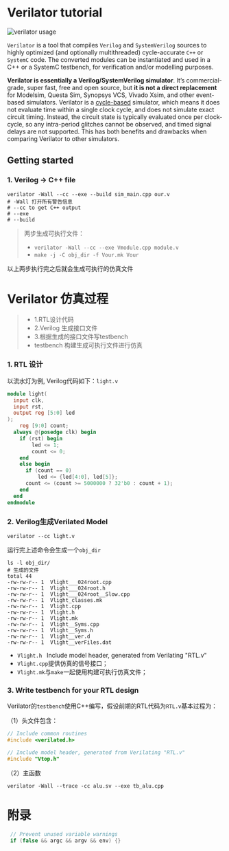 # Verilator tutorial

![verilator usage](/home/ypwang/learning_doc/image/verilator_usage_400x200-min.png)

`Verilator` is a tool that compiles `Verilog` and `SystemVerilog` sources to highly optimized (and optionally multithreaded) cycle-accurate `C++` or `SystemC` code. The converted modules can be instantiated and used in a C++ or a SystemC testbench, for verification and/or modelling purposes.

**Verilator is essentially a Verilog/SystemVerilog simulator**. It’s commercial-grade, super fast, free and open source, but **it is not a direct replacement** for Modelsim, Questa Sim, Synopsys VCS, Vivado Xsim, and other event-based simulators. Verilator is a [cycle-based](https://www.asic-world.com/verilog/verifaq3.html) simulator, which means it does not evaluate time within a single clock cycle, and does not simulate exact circuit timing. Instead, the circuit state is typically evaluated once per clock-cycle, so any intra-period glitches cannot be observed, and timed signal delays are not supported. This has both benefits and drawbacks when comparing Verilator to other simulators.

## Getting started

### 1. Verilog  -> C++ file

```shell
verilator -Wall --cc --exe --build sim_main.cpp our.v   
# -Wall 打开所有警告信息
# --cc to get C++ output
# --exe 
# --build 
```

> 两步生成可执行文件：
>
> - `verilator -Wall --cc --exe Vmodule.cpp module.v`
> - `make -j -C obj_dir -f Vour.mk Vour` 

以上两步执行完之后就会生成可执行的仿真文件



# Verilator 仿真过程

> - 1.RTL设计代码
> - 2.Verilog 生成接口文件
> - 3.根据生成的接口文件写testbench
> - testbench 构建生成可执行文件进行仿真

### 1. RTL 设计

以流水灯为例, Verilog代码如下：`light.v` 

```verilog
module light(
  input clk,
  input rst,
  output reg [5:0] led
);
    reg [9:0] count;
  always @(posedge clk) begin
    if (rst) begin 
        led <= 1; 
        count <= 0; 
    end
    else begin
      if (count == 0) 
          led <= {led[4:0], led[5]};
      count <= (count >= 5000000 ? 32'b0 : count + 1);
    end
  end
endmodule
```



### 2. Verilog生成Verilated Model

```shell
verilator --cc light.v
```

运行完上述命令会生成一个`obj_dir`

```shell
ls -l obj_dir/
# 生成的文件
total 44
-rw-rw-r-- 1  Vlight___024root.cpp
-rw-rw-r-- 1  Vlight___024root.h
-rw-rw-r-- 1  Vlight___024root__Slow.cpp
-rw-rw-r-- 1  Vlight_classes.mk
-rw-rw-r-- 1  Vlight.cpp
-rw-rw-r-- 1  Vlight.h
-rw-rw-r-- 1  Vlight.mk
-rw-rw-r-- 1  Vlight__Syms.cpp
-rw-rw-r-- 1  Vlight__Syms.h
-rw-rw-r-- 1  Vlight__ver.d
-rw-rw-r-- 1  Vlight__verFiles.dat
```

- `Vlight.h ` Include model header, generated from Verilating "RTL.v"
- `Vlight.cpp`提供仿真的信号接口；
- `Vlight.mk`与`make`一起使用构建可执行仿真文件；



### 3. Write testbench for your RTL design

Verilator的`testbench`使用C++编写，假设前期的RTL代码为`RTL.v`基本过程为：

（1）头文件包含：

```C++
// Include common routines
#include <verilated.h>   

// Include model header, generated from Verilating "RTL.v"
#include "Vtop.h"
```

（2）主函数

`verilator -Wall --trace -cc alu.sv --exe tb_alu.cpp`













# 附录

```C++
 // Prevent unused variable warnings 
 if (false && argc && argv && env) {}
```







